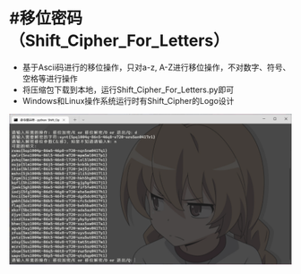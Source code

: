 # #移位密码（Shift_Cipher_For_Letters）

+ 基于Ascii码进行的移位操作，只对a-z, A-Z进行移位操作，不对数字、符号、空格等进行操作
+ 将压缩包下载到本地，运行Shift_Cipher_For_Letters.py即可
+ Windows和Linux操作系统运行时有Shift_Cipher的Logo设计

![example](./example.png)

